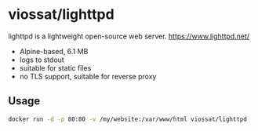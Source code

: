 # viossat/lighttpd

lighttpd is a lightweight open-source web server.
https://www.lighttpd.net/

- Alpine-based, 6.1 MB
- logs to stdout
- suitable for static files
- no TLS support, suitable for reverse proxy

## Usage

```bash
docker run -d -p 80:80 -v /my/website:/var/www/html viossat/lighttpd
```
